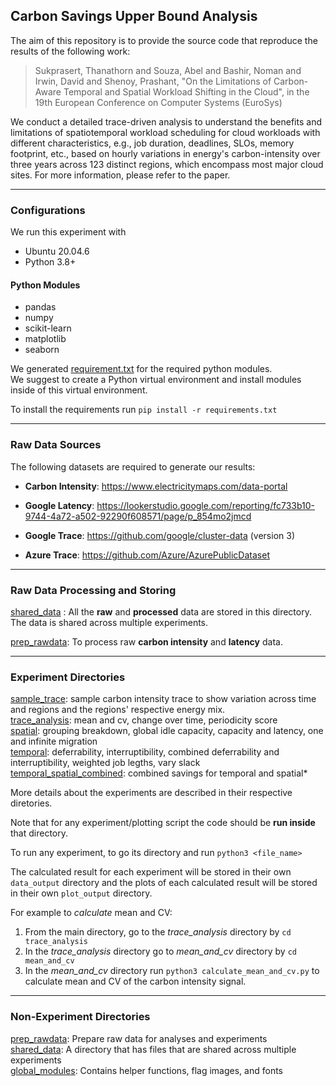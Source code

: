 ## Carbon Savings Upper Bound Analysis
The aim of this repository is to provide the source code that reproduce the results of the following work: 

> Sukprasert, Thanathorn and Souza, Abel and Bashir, Noman and Irwin, David and Shenoy, Prashant, "On the Limitations of Carbon-Aware Temporal and Spatial Workload Shifting in the Cloud", in the 19th European Conference on Computer Systems (EuroSys)

We conduct a detailed trace-driven analysis to understand the benefits and limitations of spatiotemporal workload scheduling for cloud workloads with different characteristics, e.g., job duration, deadlines, SLOs, memory footprint, etc., based on hourly variations in energy's carbon-intensity over three years across 123 distinct regions, which encompass most major cloud sites. For more information, please refer to the paper.

***

### Configurations 
We run this experiment with 
* Ubuntu 20.04.6
* Python 3.8+

#### Python Modules 
* pandas
* numpy 
* scikit-learn
* matplotlib 
* seaborn

We generated [requirement.txt](requirement.txt) for the required python modules. <br>
We suggest to create a Python virtual environment and install modules inside of this virtual environment.

To install the requirements run ```pip install -r requirements.txt```

****

### Raw Data Sources 
The following datasets are required to generate our results:

* **Carbon Intensity**: https://www.electricitymaps.com/data-portal 

* **Google Latency**: https://lookerstudio.google.com/reporting/fc733b10-9744-4a72-a502-92290f608571/page/p_854mo2jmcd

* **Google Trace**: https://github.com/google/cluster-data (version 3)
* **Azure Trace**: https://github.com/Azure/AzurePublicDataset

****

### Raw Data Processing and Storing
[shared_data](shared_data) : All the **raw** and **processed** data are stored in this directory. The data is shared across multiple experiments. 

[prep_rawdata](prep_rawdata): To process raw **carbon intensity** and **latency** data.
***

### Experiment Directories 
[sample_trace](sample_trace): sample carbon intensity trace to show variation across time and regions and the regions' respective energy mix. <br>
[trace_analysis](trace_analysis): mean and cv, change over time, periodicity score <br>
[spatial](spatial): grouping breakdown, global idle capacity, capacity and latency, one and infinite migration <br>
[temporal](temporal): deferrability, interruptibility, combined deferrability and interruptibility, weighted job legths, vary slack <br>
[temporal_spatial_combined](temporal_spatial_combined): combined savings for temporal and spatial*

More details about the experiments are described in their respective diretories.

Note that for any experiment/plotting script the code should be **run inside** that directory.

To run any experiment, to go its directory and run
```python3 <file_name>``` 

The calculated result for each experiment will be stored in their own ```data_output``` directory and the plots of each calculated result will be stored in their own ```plot_output``` directory.

For example to *calculate* mean and CV: <br>
1. From the main directory, go to the *trace_analysis* directory by ```cd trace_analysis```
2. In the *trace_analysis* directory go to *mean_and_cv* directory by ```cd mean_and_cv```
3. In the *mean_and_cv* directory run ```python3 calculate_mean_and_cv.py``` to calculate mean and CV of the carbon intensity signal. 

****

### Non-Experiment Directories 
[prep_rawdata](prep_rawdata): Prepare raw data for analyses and experiments <br>
[shared_data](shared_data): A directory that has files that are shared across multiple experiments <br>
[global_modules](global_modules): Contains helper functions, flag images, and fonts

